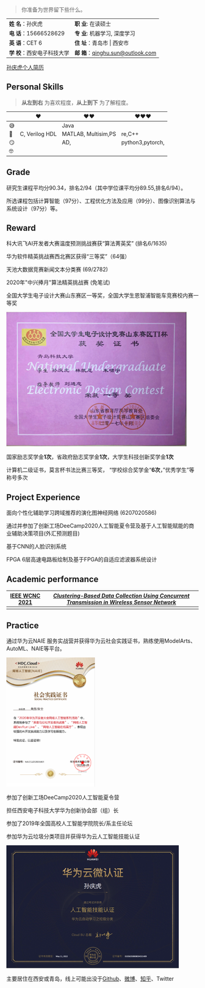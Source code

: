 > 你准备为世界留下些什么。

|                              |                                     |
| ---------------------------- | ----------------------------------- |
| **姓  名**：孙庆虎           | **职   业**:  在读硕士              |
| **电  话**：15666528629      | **专   业**:  机器学习, 深度学习    |
| **英  语**：CET 6            | **住   址**：青岛市 \| 西安市       |
| **学  校**：西安电子科技大学 | **邮   箱**：qinghu.sun@outlook.com |

<a href="../resume/孙庆虎个人简历.pdf" target="_blank">孙庆虎个人简历</a>

## Personal Skills

> __从左到右__ 为喜欢程度，__从上到下__ 为了解程度。

|      | ❤️              | ❤️❤️                  | ❤️❤️❤️              |
| ---- | -------------- | ------------------- | ---------------- |
| 😅    |                | Java                |                  |
| 🧐    | C, Verilog HDL | MATLAB, Multisim,PS | re,C++           |
| 😏    |                | AD,                 | python3,pytorch, |
| 🤓    |                |                     |                  |

## Grade

研究生课程平均分90.34，排名2/94（其中学位课平均分89.55,排名6/94）。

所选课程包括计算智能（97分）、工程优化方法及应用（99分）、图像识别算法与系统设计（97分）等。

## Reward

 科大讯飞AI开发者大赛温度预测挑战赛获“算法菁英奖” (排名6/1635)

华为软件精英挑战赛西北赛区获得“三等奖”（64强）

天池大数据竞赛新闻文本分类赛 (69/2782)

2020年"中兴捧月"算法精英挑战赛 (免笔试)

全国大学生电子设计大赛山东赛区一等奖，全国大学生恩智浦智能车竞赛校内赛一等奖

![image-20200714234951472](/img/in-post/20_07/image-20200714234951472.png)

国家励志奖学金**1次**，省政府励志奖学金**1次**，大学生科技创新奖学金**1次**

计算机二级证书，莫言杯书法比赛三等奖， “学校综合奖学金“**6次**，”优秀学生”等称号多次

## Project Experience

面向个性化辅助学习跨域推荐的演化图神经网络 (6207020586)

通过并参加了创新工场DeeCamp2020人工智能夏令营及基于人工智能赋能的商业辅助决策项目(外汇预测题目)

基于CNN的人脸识别系统

FPGA 6层高速电路板绘制及基于FPGA的自适应滤波器系统设计

## Academic performance

| [IEEE WCNC 2021](https://edas.info/index.php?c=27682) | [*Clustering-Based Data Collection Using Concurrent Transmission in Wireless Sensor Network*](https://edas.info/showPaper.php?m=1570682628) |
| ----------------------------------------------------- | ------------------------------------------------------------ |
|                                                       |                                                              |

## Practice

通过华为云NAIE 服务实战营并获得华为云社会实践证书，熟练使用ModelArts、AutoML、NAIE等平台。

<img src="/img/in-post/20_07/%E5%8D%8E%E4%B8%BA%E7%A4%BE%E4%BC%9A%E5%AE%9E%E8%B7%B5%E8%AF%81%E4%B9%A6.png" alt="华为社会实践证书" style="zoom: 33%;" />

参加了创新工场DeeCamp2020人工智能夏令营

担任西安电子科技大学华为创新协会部（组）长

参加了2019年全国高校人工智能学院院长/系主任论坛

参加华为云垃圾分类项目并获得华为云人工智能技能认证

![image-20200714235021299](/img/in-post/20_07/image-20200714235021299.png)



主要居住在西安或青岛，线上可能出没于[Github](https://github.com/sunqinghu)、[微博](https://weibo.com/孙庆虎_DeepLearning)、[知乎](https://www.zhihu.com/people/Tigerking)、Twitter

